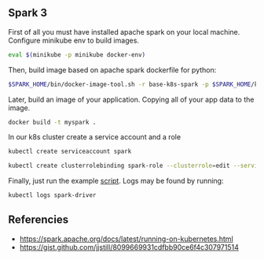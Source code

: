## Spark 3
First of all you must have installed apache spark on your local machine.
Configure minikube env to build images.
```bash
eval $(minikube -p minikube docker-env)
```

Then, build image based on apache spark dockerfile for python:
```bash
$SPARK_HOME/bin/docker-image-tool.sh -r base-k8s-spark -p $SPARK_HOME/kubernetes/dockerfiles/spark/bindings/python/Dockerfile build
```

Later, build an image of your application. Copying all of your app data to the image.
```bash
docker build -t myspark .
```

In our k8s cluster create a service account and a role
```bash
kubectl create serviceaccount spark
```

```bash
kubectl create clusterrolebinding spark-role --clusterrole=edit --serviceaccount=default:spark --namespace=default
```

Finally, just run the example [script](run.sh). Logs may be found by running:
```bash
kubectl logs spark-driver
```

## Referencies
- https://spark.apache.org/docs/latest/running-on-kubernetes.html
- https://gist.github.com/jjstill/8099669931cdfbb90ce6f4c307971514
